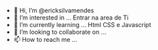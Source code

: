 - 👋 Hi, I’m @ericksilvamendes
- 👀 I’m interested in ...
Entrar na area de Ti
- 🌱 I’m currently learning ...
Html CSS e  Javascript
- 💞️ I’m looking to collaborate on ...
- 📫 How to reach me ...

<!---
ericksilvamendes/ericksilvamendes is a ✨ special ✨ repository because its `README.md` (this file) appears on your GitHub profile.
You can click the Preview link to take a look at your changes.
--->
